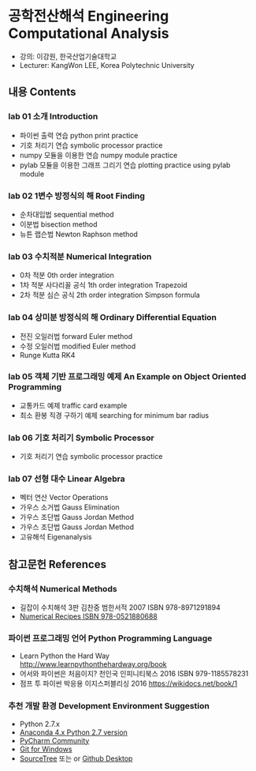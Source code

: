 # 공학전산해석 Engineering Computational Analysis

* 강의: 이강원, 한국산업기술대학교
* Lecturer: KangWon LEE, Korea Polytechnic University

## 내용 Contents

### lab 01 소개 Introduction
* 파이썬 출력 연습 python print practice
* 기호 처리기 연습 symbolic processor practice
* numpy 모듈을 이용한 연습 numpy module practice
* pylab 모듈을 이용한 그래프 그리기 연습 plotting practice using pylab module

### lab 02 1변수 방정식의 해 Root Finding
* 순차대입법 sequential method
* 이분법 bisection method
* 뉴튼 랩슨법 Newton Raphson method

### lab 03 수치적분 Numerical Integration
* 0차 적분 0th order integration
* 1차 적분 사다리꼴 공식 1th order integration Trapezoid
* 2차 적분 심슨 공식 2th order integration Simpson formula

### lab 04 상미분 방정식의 해 Ordinary Differential Equation
* 전진 오일러법 forward Euler method
* 수정 오일러법 modified Euler method
* Runge Kutta RK4

### lab 05 객체 기반 프로그래밍 예제 An Example on Object Oriented Programming
* 교통카드 예제 traffic card example
* 최소 환봉 직경 구하기 예제 searching for minimum bar radius

### lab 06 기호 처리기 Symbolic Processor
* 기호 처리기 연습 symbolic processor practice

### lab 07 선형 대수 Linear Algebra
* 벡터 연산 Vector Operations
* 가우스 소거법 Gauss Elimination
* 가우스 조단법 Gauss Jordan Method
* 가우스 조단법 Gauss Jordan Method
* 고유해석 Eigenanalysis

## 참고문헌 References

### 수치해석 Numerical Methods
* 길잡이 수치해석 3판 김찬중 범한서적 2007 ISBN 978-8971291894
* [Numerical Recipes ISBN 978-0521880688](http://www.nr.com)

### 파이썬 프로그래밍 언어 Python Programming Language
* Learn Python the Hard Way http://www.learnpythonthehardway.org/book
* 어서와 파이썬은 처음이지? 천인국 인피니티북스 2016 ISBN 979-1185578231
* 점프 투 파이썬 박응용 이지스퍼블리싱 2016 https://wikidocs.net/book/1

### 추천 개발 환경 Development Environment Suggestion
* Python 2.7.x
* [Anaconda 4.x Python 2.7 version](https://www.continuum.io/downloads)
* [PyCharm Community](https://www.jetbrains.com/pycharm/download/)
* [Git for Windows](https://git-scm.com/download/win)
* [SourceTree](https://www.sourcetreeapp.com/download/) 또는 or [Github Desktop](https://desktop.github.com/)
